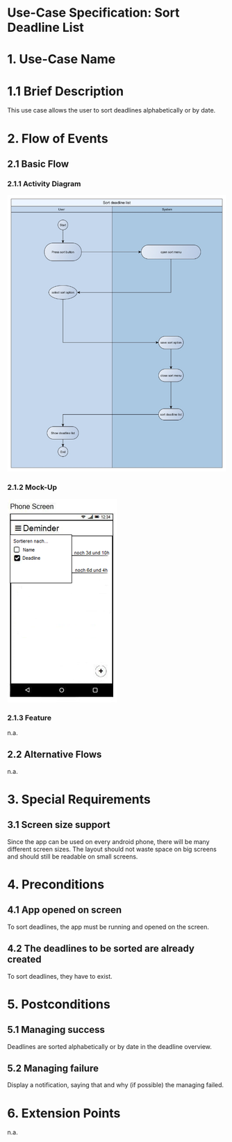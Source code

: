 # Use-Case Specification: Sort Deadline List

# 1. Use-Case Name

# 1.1 Brief Description

This use case allows the user to sort deadlines alphabetically or by date.

# 2. Flow of Events

## 2.1 Basic Flow

### 2.1.1 Activity Diagram

![Flow-Diagram](./flowDiagram.jpg)

### 2.1.2 Mock-Up

![Mockup-Diagram](./mockup.jpg)

### 2.1.3 Feature

n.a.

## 2.2 Alternative Flows

n.a.

# 3. Special Requirements

## 3.1 Screen size support

Since the app can be used on every android phone, there will be many different screen sizes. The layout should not waste space on big screens and should still be readable on small screens.

# 4. Preconditions

## 4.1 App opened on screen

To sort deadlines, the app must be running and opened on the screen. 

## 4.2 The deadlines to be sorted are already created

To sort deadlines, they have to exist. 

# 5. Postconditions

## 5.1 Managing success
Deadlines are sorted alphabetically or by date in the deadline overview. 

## 5.2 Managing failure

Display a notification, saying that and why (if possible) the managing failed.

# 6. Extension Points

n.a.
